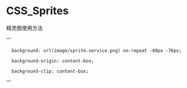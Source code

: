 # CSS_Sprites

精灵图使用方法

'''

      background: url(image/sprite.service.png) no-repeat -88px -76px;
      
      background-origin: content-box;
      
      background-clip: content-box;
      
'''
